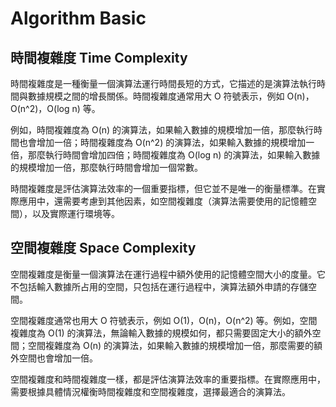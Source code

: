 # Algorithm Basic

## 時間複雜度 Time Complexity

時間複雜度是一種衡量一個演算法運行時間長短的方式，它描述的是演算法執行時間與數據規模之間的增長關係。時間複雜度通常用大 O 符號表示，例如 O(n)，O(n^2)，O(log n) 等。

例如，時間複雜度為 O(n) 的演算法，如果輸入數據的規模增加一倍，那麼執行時間也會增加一倍；時間複雜度為 O(n^2) 的演算法，如果輸入數據的規模增加一倍，那麼執行時間會增加四倍；時間複雜度為 O(log n) 的演算法，如果輸入數據的規模增加一倍，那麼執行時間會增加一個常數。

時間複雜度是評估演算法效率的一個重要指標，但它並不是唯一的衡量標準。在實際應用中，還需要考慮到其他因素，如空間複雜度（演算法需要使用的記憶體空間），以及實際運行環境等。

## 空間複雜度 Space Complexity

空間複雜度是衡量一個演算法在運行過程中額外使用的記憶體空間大小的度量。它不包括輸入數據所占用的空間，只包括在運行過程中，演算法額外申請的存儲空間。

空間複雜度通常也用大 O 符號表示，例如 O(1)，O(n)，O(n^2) 等。例如，空間複雜度為 O(1) 的演算法，無論輸入數據的規模如何，都只需要固定大小的額外空間；空間複雜度為 O(n) 的演算法，如果輸入數據的規模增加一倍，那麼需要的額外空間也會增加一倍。

空間複雜度和時間複雜度一樣，都是評估演算法效率的重要指標。在實際應用中，需要根據具體情況權衡時間複雜度和空間複雜度，選擇最適合的演算法。
